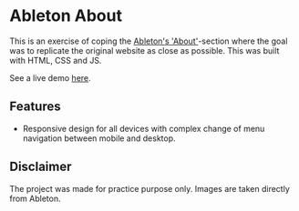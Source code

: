 # Ableton About
This is an exercise of coping the [Ableton's 'About'](https://www.ableton.com/en/about/)-section where the goal was to replicate the original website as close as possible. This was built with HTML, CSS and JS. 

See a live demo [here](https://ableton-copy.netlify.app).

## Features
- Responsive design for all devices with complex change of menu navigation between mobile and desktop. 

## Disclaimer
The project was made for practice purpose only. Images are taken directly from Ableton. 
